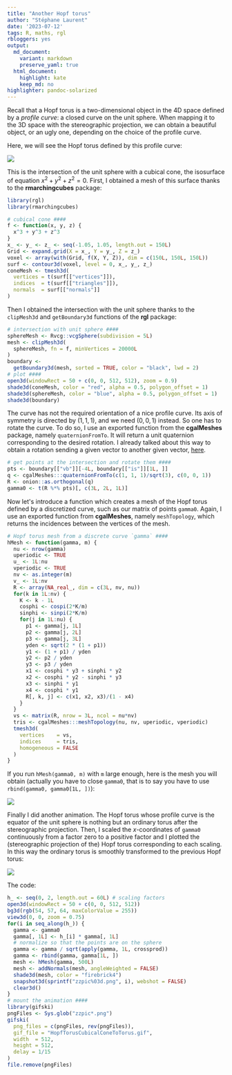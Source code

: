 ```yaml
---
title: "Another Hopf torus"
author: "Stéphane Laurent"
date: '2023-07-12'
tags: R, maths, rgl
rbloggers: yes
output:
  md_document:
    variant: markdown
    preserve_yaml: true
  html_document:
    highlight: kate
    keep_md: no
highlighter: pandoc-solarized
---
```


Recall that a Hopf torus is a two-dimensional object in the 4D space
defined by a *profile curve*: a closed curve on the unit sphere. When
mapping it to the 3D space with the stereographic projection, we can
obtain a beautiful object, or an ugly one, depending on the choice of
the profile curve.

Here, we will see the Hopf torus defined by this profile curve:

![](./figures/IntersectionSphereCubicalCone.png)

This is the intersection of the unit sphere with a cubical cone, the
isosurface of equation $x^2 + y^2 + z^2 = 0$. First, I obtained a mesh
of this surface thanks to the **rmarchingcubes** package:

``` r
library(rgl)
library(rmarchingcubes)

# cubical cone ####
f <- function(x, y, z) {
  x^3 + y^3 + z^3
}
x_ <- y_ <- z_ <- seq(-1.05, 1.05, length.out = 150L)
Grid <- expand.grid(X = x_, Y = y_, Z = z_)
voxel <- array(with(Grid, f(X, Y, Z)), dim = c(150L, 150L, 150L))
surf <- contour3d(voxel, level = 0, x_, y_, z_)
coneMesh <- tmesh3d(
  vertices = t(surf[["vertices"]]),
  indices  = t(surf[["triangles"]]),
  normals  = surf[["normals"]] 
)
```

Then I obtained the intersection with the unit sphere thanks to the
`clipMesh3d` and `getBoundary3d` functions of the **rgl** package:

``` r
# intersection with unit sphere ####
sphereMesh <- Rvcg::vcgSphere(subdivision = 5L)
mesh <- clipMesh3d(
  sphereMesh, fn = f, minVertices = 20000L
)
boundary <- 
  getBoundary3d(mesh, sorted = TRUE, color = "black", lwd = 2)
# plot ####
open3d(windowRect = 50 + c(0, 0, 512, 512), zoom = 0.9)
shade3d(coneMesh, color = "red", alpha = 0.5, polygon_offset = 1)
shade3d(sphereMesh, color = "blue", alpha = 0.5, polygon_offset = 1)
shade3d(boundary)
```

The curve has not the required orientation of a nice profile curve. Its
axis of symmetry is directed by $(1,1,1)$, and we need $(0,0,1)$
instead. So one has to rotate the curve. To do so, I use an exported
function from the **cgalMeshes** package, namely `quaternionFromTo`. It
will return a unit quaternion corresponding to the desired rotation. I
already talked about this way to obtain a rotation sending a given
vector to another given vector,
[here](https://laustep.github.io/stlahblog/posts/ReorientTransformation2.html).

``` r
# get points at the intersection and rotate them ####
pts <- boundary[["vb"]][-4L, boundary[["is"]][1L, ]]
q <- cgalMeshes:::quaternionFromTo(c(1, 1, 1)/sqrt(3), c(0, 0, 1))
R <- onion::as.orthogonal(q)
gamma0 <- t(R %*% pts)[, c(3L, 2L, 1L)]
```

Now let's introduce a function which creates a mesh of the Hopf torus
defined by a discretized curve, such as our matrix of points `gamma0`.
Again, I use an exported function from **cgalMeshes**, namely
`meshTopology`, which returns the incidences between the vertices of the
mesh.

``` r
# Hopf torus mesh from a discrete curve `gamma` ####
hMesh <- function(gamma, m) {
  nu <- nrow(gamma)
  uperiodic <- TRUE
  u_ <- 1L:nu
  vperiodic <- TRUE
  nv <- as.integer(m) 
  v_ <- 1L:nv
  R <- array(NA_real_, dim = c(3L, nv, nu))
  for(k in 1L:nv) {
    K <- k - 1L
    cosphi <- cospi(2*K/m)
    sinphi <- sinpi(2*K/m)
    for(j in 1L:nu) {
      p1 <- gamma[j, 1L]
      p2 <- gamma[j, 2L]
      p3 <- gamma[j, 3L]
      yden <- sqrt(2 * (1 + p1))
      y1 <- (1 + p1) / yden
      y2 <- p2 / yden
      y3 <- p3 / yden
      x1 <- cosphi * y3 + sinphi * y2
      x2 <- cosphi * y2 - sinphi * y3
      x3 <- sinphi * y1
      x4 <- cosphi * y1
      R[, k, j] <- c(x1, x2, x3)/(1 - x4)
    }
  }
  vs <- matrix(R, nrow = 3L, ncol = nu*nv)
  tris <- cgalMeshes:::meshTopology(nu, nv, uperiodic, vperiodic)
  tmesh3d(
    vertices    = vs,
    indices     = tris,
    homogeneous = FALSE
  )
}
```

If you run `hMesh(gamma0, m)` with `m` large enough, here is the mesh
you will obtain (actually you have to close `gamma0`, that is to say you
have to use `rbind(gamma0, gamma0[1L, ])`):

![](./figures/HopfTorusCubicalCone.gif)

Finally I did another animation. The Hopf torus whose profile curve is
the equator of the unit sphere is nothing but an ordinary torus after
the stereographic projection. Then, I scaled the $x$-coordinates of
`gamma0` continuously from a factor zero to a positive factor and I
plotted the (stereographic projection of the) Hopf torus corresponding
to each scaling. In this way the ordinary torus is smoothly transformed
to the previous Hopf torus:

![](./figures/HopfTorusCubicalConeToTorus.gif)

The code:

``` r
h_ <- seq(0, 2, length.out = 60L) # scaling factors
open3d(windowRect = 50 + c(0, 0, 512, 512))
bg3d(rgb(54, 57, 64, maxColorValue = 255))
view3d(0, 0, zoom = 0.75)
for(i in seq_along(h_)) {
  gamma <- gamma0
  gamma[, 1L] <- h_[i] * gamma[, 1L]
  # normalize so that the points are on the sphere
  gamma <- gamma / sqrt(apply(gamma, 1L, crossprod))
  gamma <- rbind(gamma, gamma[1L, ])
  mesh <- hMesh(gamma, 500L)
  mesh <- addNormals(mesh, angleWeighted = FALSE)
  shade3d(mesh, color = "firebrick4")
  snapshot3d(sprintf("zzpic%03d.png", i), webshot = FALSE)
  clear3d()
}
# mount the animation ####
library(gifski)
pngFiles <- Sys.glob("zzpic*.png")
gifski(
  png_files = c(pngFiles, rev(pngFiles)),
  gif_file = "HopfTorusCubicalConeToTorus.gif",
  width  = 512,
  height = 512,
  delay = 1/15
)
file.remove(pngFiles)
```
